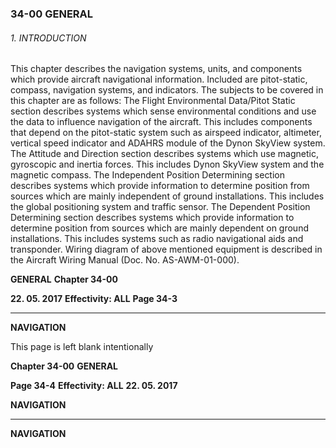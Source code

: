 ### 34-00 GENERAL

###### 1. INTRODUCTION

This chapter describes the navigation systems, units, and components which provide
aircraft navigational information. Included are pitot-static, compass, navigation
systems, and indicators. The subjects to be covered in this chapter are as follows:
The Flight Environmental Data/Pitot Static section describes systems which sense
environmental conditions and use the data to influence navigation of the aircraft. This
includes components that depend on the pitot-static system such as airspeed
indicator, altimeter, vertical speed indicator and ADAHRS module of the Dynon
SkyView system.
The Attitude and Direction section describes systems which use magnetic,
gyroscopic and inertia forces. This includes Dynon SkyView system and the
magnetic compass.
The Independent Position Determining section describes systems which provide
information to determine position from sources which are mainly independent of
ground installations. This includes the global positioning system and traffic sensor.
The Dependent Position Determining section describes systems which provide
information to determine position from sources which are mainly dependent on
ground installations. This includes systems such as radio navigational aids and
transponder.
Wiring diagram of above mentioned equipment is described in the Aircraft Wiring
Manual (Doc. No. AS-AWM-01-000).

**GENERAL** **Chapter 34-00**

**22. 05. 2017** **Effectivity: ALL** **Page 34-3**


-----

**NAVIGATION**

This page is left blank intentionally

**Chapter 34-00** **GENERAL**

**Page 34-4** **Effectivity: ALL** **22. 05. 2017**


**NAVIGATION**


-----

**NAVIGATION**

